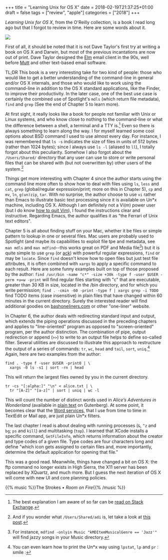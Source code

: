 +++
title = "Learning Unix for OS X"
date = 2018-02-19T21:37:25+01:00
draft = false
tags = ["review", "apple"]
categories = ["2018"]
+++

*Learning Unix for OS X*, from the O'Reilly collection, is a book I read long ago but that I forgot to review in time. Here are some words about it.

<!--more-->

![](/img/9781449332310.gif)

First of all, it should be noted that it is not Dave Taylor's first try at writing a book on OS X and Darwin, but most of the previous incantations are now out of print. Dave Taylor designed the [Elm](http://www.instinct.org/elm/) email client in the 90s, well before [Mutt](http://www.mutt.org) and other text-based email software.

TL;DR This book is a very interesting take for two kind of people: those who would like to get a better understanding of the command-line in general and/or OS X internals, and those who would like to work using the command-line in addition to the OS X standard applications, like the Finder, to improve their productivity. In the later case, one of the best use case is certainly the combined use of Spotlight's `mdls` (which return file metadata), `find` and `grep` (See the end of Chapter 5 to learn more).

At first sight, it really looks like a book for people not familiar with Unix or Linux systems, and who know close to nothing to the command-line or what the difference between a shell, a terminal and a TTY is.[^1] Even so there is always something to learn along the way. I for myself learned some cool options about BSD command I used to use almost every day. For instance, I was remembered that `ls -s` indicates the size of files in units of 512 bytes (rather than 1024 bytes); since I always use `ls -l` (aliased to `ll`), I totally forgot about this peculiarity. Somehow I also forgot about the `/Users/Shared/` directory that any user can use to store or write personal files that can be shared with (but not overwritten by) other users of the system.[^2] 

Things get more interesting with Chapter 4 since the author starts using the command line more often to show how to deal with files using `ls`, `less` and `cat`, `grep` (global/regular expression/print; more on this in Chapter 5), `cp` and `mv`, `ln`, `g(un)zip`, `tar`. With no surprise, the author choose to use `vi` rather than Emacs to illustrate basic text processing since it is available on Un*x machine, including OS X. Although I am definitely not a Vi(m) power user (but I do know [how to quit Vim](https://twitter.com/iamdevloper/status/435555976687923200)), I found the instructions clear and instructive. Regarding Emacs, the author qualifies it as "the Ferrari of Unix text editors". 

Chapter 5 is all about finding stuff on your Mac, whether it be files or simple pattern to lookup in one or several files. Mac users are probably used to Spotlight (and maybe its capabilities to exploit file tpe and metadata, see `man mdls` and `man mdfind`--this works great on PDF and Media file[^3]) but it is quite simple to use `grep` (or [ack](https://beyondgrep.com)) with powerful regular expressions, `find` or may be `locate`. Since `find` doesn't know how to open files but just test file attributes, it is often combined with `xargs` to apply a specific command to each result. Here are some funny examples built on top of those proposed by the author: `find /usr/bin -name "c*" -size +30k -type f -user $USER -perm +u=w -print` will find regular files starting with "c" that are executable, greater than 30 KB in size, located in the /bin directory, and for which you write permission; `find . -cmin -60 -print -type f | xargs grep -i TODO` find TODO items (case insensitive) in plain files that have changed within 60 minutes in the current directory. Surely the interested reader will find additional goodies on [bashoneliners.com](http://www.bashoneliners.com) or other "one-liner" website.

In Chapter 6, the author deals with redirecting standard input and output, which extends the piping operations discussed in the preceding chapters and applies to "line-oriented" program as opposed to "screen-oriented" program, per the author distinction. The combination of pipe, output redirection or append (`>>`) to write to an output file helps to define so-called filter. Several utilities are discussed to illustrate this approach to restructure the output of a series of commands: `tr`, `wc`, `head` and `tail`, `sort`, `uniq`.[^4] Again, here are two examples from the author:

```
find . -type f -user $USER -print0 | \
  xargs -0 ls -s1 | sort -rn | head
```

This will return the largest files owned by you in the current directory.

```
tr -cs "[:alpha:]" "\n" < alice.txt | \
  tr "[A-Z]" "[a-z]" | sort | uniq | wc -l
```

This will count the number of distinct words used in *Alice’s Adventures in Wonderland* (available in [plain text](http://www.gutenberg.org/ebooks/11) on Gutenberg). At some point, it becomes clear that the [Word services](https://www.macupdate.com/app/mac/10523/wordservice), that I use from time to time in TextEdit or Mail app, are just plain Un*x filters.

The last chapter I read is about dealing with running processes (`&`, `^z` and `bg`; `ps` and `kill`) and multitasking (`top`). I learned that XCode installs a specific command, `GetFileInfo`, which returns information about the creator and type codes of a given file. Type codes are four characters long and define "which icon gets assigned to certain files and, more importantly, determine the default application for opening that file."

This was a good read. Meanwhile, things have changed a bit on OS X: the ftp command no longer exists in High Sierra, the X11 server has been replaced by XQuartz, and much more. But I guess the next iteration of OS X will come with new UI and core planning policies. 

{{% music %}}The Strokes • *Room on Fire*{{% /music %}}

[^1]: The best explanation I am aware of so far can be [read on Stack Exchange](https://unix.stackexchange.com/a/4132). 

[^2]: And if you wonder what `/Users/Shared/adi` is, let take a look at [this post](http://galvanist.com/post/66313155502/userssharedadi).

[^3]: For instance, `mdfind -onlyin Music "kMDItemMusicalGenre == 'Jazz'"` will find jazzy songs in your Music directory.

[^4]: You can even learn how to print the Un*x way using `lpstat`, `lp` and `pr` : smile :
